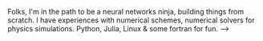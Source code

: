 Folks, 
I'm in the path to be a neural networks ninja, building things from scratch.
I have experiences with numerical schemes, numerical solvers for physics simulations. 
Python, Julia, Linux & some fortran for fun.
-->
